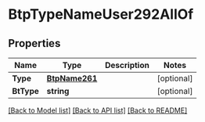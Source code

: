 # BtpTypeNameUser292AllOf

## Properties

Name | Type | Description | Notes
------------ | ------------- | ------------- | -------------
**Type** | [**BtpName261**](BTPName-261.md) |  | [optional] 
**BtType** | **string** |  | [optional] 

[[Back to Model list]](../README.md#documentation-for-models) [[Back to API list]](../README.md#documentation-for-api-endpoints) [[Back to README]](../README.md)


